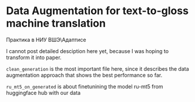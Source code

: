 # Data Augmentation for text-to-gloss machine translation

Практика в НИУ ВШЭ\Адаптисе

I cannot post detailed desciption here yet, because I was hoping to transform it into paper.

`clean_generation` is the most important file here, since it describes the data augmentation approach that shows the best performance so far.

`ru_mt5_on_generated` is about finetunining the model ru-mt5 from huggingface hub with our data
